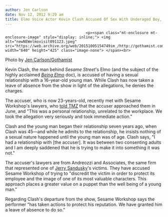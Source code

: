 ```yaml
---
author: Jen Carlson
date: Nov 12, 2012 9:29 am
title: Elmo Voice Actor Kevin Clash Accused Of Sex With Underaged Boy, Leaves Sesame Street
---
```


	
										<p><span class="mt-enclosure mt-enclosure-image" style="display: inline;"> <img alt="newNEWelmovisit091123.jpeg" src="https://web.archive.org/web/20151005154749im_/http://gothamist.com/attachments/arts_jen/newNEWelmovisit091123.jpeg" width="640" height="425" class="image-none"> </span><br>
<span class="photo_caption">Photo by <a href="https://web.archive.org/web/20151005154749/http://gothamist.com/2008/12/12/visiting_sesame_street.php#photo-1">Jen Carlson/Gothamist</a></span></p>

<p>Kevin Clash, the man behind <em>Sesame Street</em>&apos;s Elmo (and the subject of the highly acclaimed <a href="https://web.archive.org/web/20151005154749/http://gothamist.com/2012/03/02/psa_being_elmo_is_now_on_netflix_in.php"><em>Being Elmo</em></a> doc), is accused of having a sexual relationship with a 16-year-old young man. While Clash has now taken a leave of absence from the show in light of the allegations, he denies the charges.</p>

<p>The accuser, who is now 23-years-old, recently met with Sesame Workshop&apos;s lawyers, who <a href="https://web.archive.org/web/20151005154749/http://www.tmz.com/2012/11/12/elmo-kevin-clash-sex-sesame-street-underage-boy-allegations/">told TMZ</a> that the accuser approached them in June, and &quot;This was a personal relationship, unrelated to the workplace. We took the allegation very seriously and took immediate action.&quot; </p>

<p>Clash and the young man began their relationship seven years ago, when Clash was 45&#x2014;and while he admits to the relationship, he insists nothing of a sexual nature happened until the young man was of age. Clash says, &quot;I had a relationship with [the accuser].  It was between two consenting adults and I am deeply saddened that he is trying to make it into something it was not.&quot; </p>

<p>The accuser&apos;s lawyers are from Andreozzi and Associates, the same firm that represented one of <a href="https://web.archive.org/web/20151005154749/http://gothamist.com/tags/JerrySandusky">Jerry Sandusky</a>&apos;s victims. They have accused Sesame Workshop of trying to &quot;discredit the victim in order to protect its employee and the image of one of its most valuable characters. This approach places a greater value on a puppet than the well being of a young man.&quot;</p>

<p>Regarding Clash&apos;s departure from the show, Sesame Workshop says the performer &quot;has taken actions to protect his reputation.  We have granted him a leave of absence to do so.&quot;</p>					
										
									
				